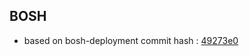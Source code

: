 ## BOSH

- based on bosh-deployment commit hash : [49273e0](https://github.com/cloudfoundry/bosh-deployment/tree/49273e09bc62cd556306bb18471c3cd3ee0eaa4c)

